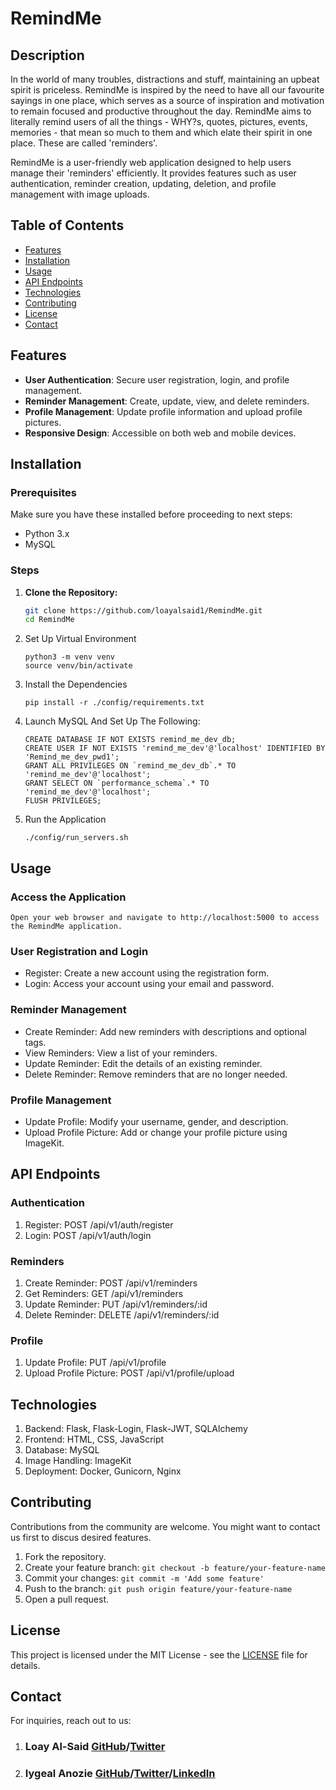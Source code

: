 # RemindMe

## Description

In the world of many troubles, distractions and stuff, maintaining an upbeat spirit is priceless. RemindMe is inspired by the need to have all our favourite sayings in one place, which serves as a source of inspiration and motivation to remain focused and productive throughout the day. RemindMe aims to literally remind users of all the things - WHY?s, quotes, pictures, events, memories - that mean so much to them and which elate their spirit in one place. These are called 'reminders'.

RemindMe is a user-friendly web application designed to help users manage their 'reminders' efficiently. It provides features such as user authentication, reminder creation, updating, deletion, and profile management with image uploads.

## Table of Contents

- [Features](#features)
- [Installation](#installation)
- [Usage](#usage)
- [API Endpoints](#api-endpoints)
- [Technologies](#technologies)
- [Contributing](#contributing)
- [License](#license)
- [Contact](#contact)

## Features

- **User Authentication**: Secure user registration, login, and profile management.
- **Reminder Management**: Create, update, view, and delete reminders.
- **Profile Management**: Update profile information and upload profile pictures.
- **Responsive Design**: Accessible on both web and mobile devices.

## Installation

### Prerequisites

Make sure you have these installed before proceeding to next steps:

- Python 3.x
- MySQL

### Steps

1. **Clone the Repository:**
   ```bash
   git clone https://github.com/loayalsaid1/RemindMe.git
   cd RemindMe
   ```
2. Set Up Virtual Environment
   ```
   python3 -m venv venv
   source venv/bin/activate
   ```
3. Install the Dependencies
   ```
   pip install -r ./config/requirements.txt
   ```
4. Launch MySQL And Set Up The Following:
    ```
    CREATE DATABASE IF NOT EXISTS remind_me_dev_db;
    CREATE USER IF NOT EXISTS 'remind_me_dev'@'localhost' IDENTIFIED BY 'Remind_me_dev_pwd1';
    GRANT ALL PRIVILEGES ON `remind_me_dev_db`.* TO 'remind_me_dev'@'localhost';
    GRANT SELECT ON `performance_schema`.* TO 'remind_me_dev'@'localhost';
    FLUSH PRIVILEGES;
    ```
5. Run the Application
    ```
    ./config/run_servers.sh
    ```



## Usage
### Access the Application

`Open your web browser and navigate to http://localhost:5000 to access the RemindMe application.
`

### User Registration and Login
* Register: Create a new account using the registration form.
* Login: Access your account using your email and password.

### Reminder Management
- Create Reminder: Add new reminders with descriptions and optional tags.
- View Reminders: View a list of your reminders.
- Update Reminder: Edit the details of an existing reminder.
- Delete Reminder: Remove reminders that are no longer needed.

### Profile Management
- Update Profile: Modify your username, gender, and description.
- Upload Profile Picture: Add or change your profile picture using ImageKit.

## API Endpoints
### Authentication
1. Register: POST /api/v1/auth/register
2. Login: POST /api/v1/auth/login
### Reminders
1. Create Reminder: POST /api/v1/reminders
2. Get Reminders: GET /api/v1/reminders
3. Update Reminder: PUT /api/v1/reminders/:id
4. Delete Reminder: DELETE /api/v1/reminders/:id
### Profile
1. Update Profile: PUT /api/v1/profile
2. Upload Profile Picture: POST /api/v1/profile/upload

## Technologies
1. Backend: Flask, Flask-Login, Flask-JWT, SQLAlchemy
2. Frontend: HTML, CSS, JavaScript
3. Database: MySQL
4. Image Handling: ImageKit
5. Deployment: Docker, Gunicorn, Nginx


## Contributing
Contributions from the community are welcome. You might want to contact us first to discus desired features.
1. Fork the repository.
2. Create your feature branch: `git checkout -b feature/your-feature-name`
3. Commit your changes: `git commit -m 'Add some feature'`
4. Push to the branch: `git push origin feature/your-feature-name`
5. Open a pull request.

## License

This project is licensed under the MIT License - see the [LICENSE](LICENSE) file for details.

## Contact

For inquiries, reach out to us:
1. ### Loay Al-Said [GitHub](https://github.com/loayalsaid1)/[Twitter](https://x.com/LoayAlsaid1)

2. ### Iygeal Anozie [GitHub](https://github.com/iygeal)/[Twitter](https://x.com/iygeal)/[LinkedIn](https://www.linkedin.com/in/iygeal/)